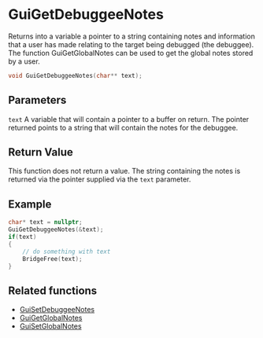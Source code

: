 # GuiGetDebuggeeNotes

Returns into a variable a pointer to a string containing notes and information that a user has made relating to the target being debugged (the debuggee). The function GuiGetGlobalNotes can be used to get the global notes stored by a user.

```c++
void GuiGetDebuggeeNotes(char** text);
```

## Parameters

`text` A variable that will contain a pointer to a buffer on return. The pointer returned points to a string that will contain the notes for the debuggee.

## Return Value

This function does not return a value. The string containing the notes is returned via the pointer supplied via the `text` parameter.

## Example

```c++
char* text = nullptr;
GuiGetDebuggeeNotes(&text);
if(text)
{
    // do something with text
    BridgeFree(text);
}
```

## Related functions

- [GuiSetDebuggeeNotes](./GuiSetDebuggeeNotes.md)
- [GuiGetGlobalNotes](./GuiGetGlobalNotes.md)
- [GuiSetGlobalNotes](./GuiSetGlobalNotes.md)
